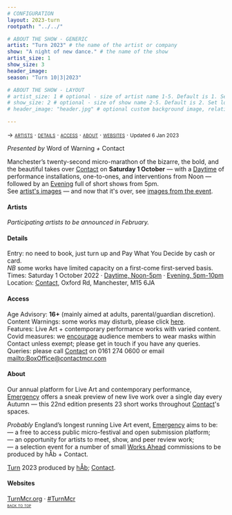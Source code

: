 ```yaml
---
# CONFIGURATION
layout: 2023-turn
rootpath: "../../"

# ABOUT THE SHOW - GENERIC
artist: "Turn 2023" # the name of the artist or company
show: "A night of new dance." # the name of the show
artist_size: 1
show_size: 3
header_image:  
season: "Turn 10|3|2023"

# ABOUT THE SHOW - LAYOUT
# artist_size: 1 # optional - size of artist name 1-5. Default is 1. Set longer names to lower values
# show_size: 2 # optional - size of show name 2-5. Default is 2. Set longer names to lower values
# header_image: "header.jpg" # optional custom background image, relative to current page

---
```

<span style='font-variant: small-caps'>→ [artists](/current/2023-turn/#artists) · [details](/current/2023-turn/#details) · [access](/current/2023-turn/#access) · [about](/current/2023-turn/#about) · [websites](/current/2023-turn/#websites)</span> · <small>Updated 6 Jan 2023</small>     
        
*Presented by* Word of Warning *+* Contact        
        
Manchester’s twenty-second micro-marathon of the bizarre, the bold, and the beautiful takes over <a href="https://contactmcr.com" target="_blank">Contact</a> on **Saturday 1 October** — with a [Daytime](/current/2022-emergency/daytime) of performance installations, one-to-ones, and interventions from Noon — followed by an [Evening](/current/2022-emergency/evening) full of short shows from 5pm.<br>See [artist's images](/galleries/2022-emergencypre) — and now that it's over, see [images from the event](/galleries/2022-emergency).      
        
#### Artists         
*Participating artists to be announced in February.*         
          
#### Details         
Entry: no need to book, just turn up and Pay What You Decide by cash or card.<br>*NB* some works have limited capacity on a first-come first-served basis.<br>Times: Saturday 1 October 2022 · [Daytime, Noon-5pm](/current/2022-emergency/daytime) · [Evening, 5pm-10pm](/current/2022-emergency/evening)<br>Location: <a href="https://contactmcr.com/about-us/your-visit" target="_blank">Contact</a>, Oxford Rd, Manchester, M15 6JA         
        
#### Access         
Age Advisory: **16+** (mainly aimed at adults, parental/guardian discretion).<br>Content Warnings: some works may disturb, please click [here](/warnings).<br>Features: Live Art + contemporary performance works with varied content.<br>Covid measures: we <a href="https://contactmcr.com/covid-19-faq" target="_blank">encourage</a> audience members to wear masks within Contact unless exempt; please get in touch if you have any queries.<br>Queries: please call <a href="https://contactmcr.com/accessibility" target="_blank">Contact</a> on 0161 274 0600 or email <mailto:BoxOffice@contactmcr.com>        
         
#### About         
Our annual platform for Live Art and contemporary performance, [Emergency](/hab/emergency) offers a sneak preview of new live work over a single day every Autumn — this 22nd edition presents 23 short works throughout <a href="http://contactmcr.com" target="_blank">Contact</a>'s spaces.       
         
*Probably* England’s longest running Live Art event, [Emergency](/hab/emergency) aims to be:<br>— a free to access public micro-festival and open submission platform;<br>— an opportunity for artists to meet, show, and peer review work;<br>— a selection event for a number of small [Works Ahead](/hab/worksahead) commissions to be produced by hÅb + Contact.        
        
[Turn](/hab/turn) 2023 produced by [hÅb](/hab); <a href="http://contactmcr.com" target="_blank">Contact</a>.     
        
#### Websites         
<a href="http://turnmcr.org" target="_blank">TurnMcr.org</a> · <a href="http://twitter.com/hashtag/TurnMcr" target="_blank">#TurnMcr</a>               
<small><span style='font-variant: small-caps'>[back to top](/current/2023-turn)</span></small>
